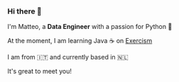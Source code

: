 ### Hi there 👋

I'm Matteo, a **Data Engineer** with a passion for Python 🐍

At the moment, I am learning Java ☕ on [Exercism](https://exercism.org/dashboard)

I am from 🇮🇹 and currently based in 🇳🇱

It's great to meet you!

